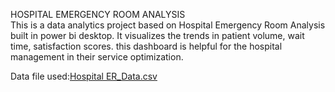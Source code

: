 HOSPITAL EMERGENCY ROOM ANALYSIS\
This is a data analytics project based on Hospital Emergency Room Analysis built in power bi desktop. It visualizes the trends in patient volume, wait time, satisfaction scores. this dashboard is helpful for the hospital management in their service optimization.

Data file used:[Hospital ER_Data.csv](https://github.com/user-attachments/files/20273167/Hospital.ER_Data.csv)
